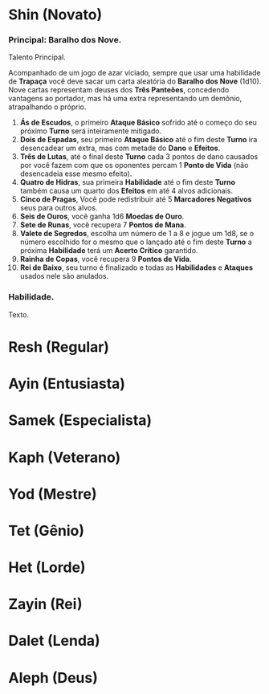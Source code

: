 # Shin (Novato)

### Principal: Baralho dos Nove.

Talento Principal.

Acompanhado de um jogo de azar viciado, sempre que usar uma habilidade de **Trapaça** você deve sacar um carta aleatória do **Baralho dos Nove** (1d10). Nove cartas representam deuses dos **Três Panteões**, concedendo vantagens ao portador, mas há uma extra representando um demônio, atrapalhando o próprio.

1. **Ás de Escudos**, o primeiro **Ataque Básico** sofrido até o começo do seu próximo **Turno** será inteiramente mitigado.
2. **Dois de Espadas**, seu primeiro **Ataque Básico** até o fim deste **Turno** ira desencadear um extra, mas com metade do **Dano** e **Efeitos**.
3. **Três de Lutas**, até o final deste **Turno** cada 3 pontos de dano causados por você fazem com que os oponentes percam 1 **Ponto de Vida** (não desencadeia esse mesmo efeito).
4. **Quatro de Hidras**, sua primeira **Habilidade** até o fim deste **Turno** também causa um quarto dos **Efeitos** em até 4 alvos adicionais.
5. **Cinco de Pragas**, Você pode redistribuir até 5 **Marcadores Negativos** seus para outros alvos.
6. **Seis de Ouros**, você ganha 1d6 **Moedas de Ouro**.
7. **Sete de Runas**, você recupera 7 **Pontos de Mana**.
8. **Valete de Segredos**, escolha um número de 1 a 8 e jogue um 1d8, se o número escolhido for o mesmo que o lançado até o fim deste **Turno** a próxima **Habilidade** terá um **Acerto Crítico** garantido. 
9. **Rainha de Copas**, você recupera 9 **Pontos de Vida**.
10. **Rei de Baixo**, seu turno é finalizado e todas as **Habilidades** e **Ataques** usados nele são anulados.

### Habilidade.

Texto.

# Resh (Regular)

# Ayin (Entusiasta)

# Samek (Especialista)

# Kaph (Veterano)

# Yod (Mestre)

# Tet (Gênio)

# Het (Lorde)

# Zayin (Rei)

# Dalet (Lenda)

# Aleph (Deus)
